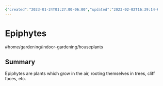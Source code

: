 ```yaml
---
{"created":"2023-01-24T01:27:00-06:00","updated":"2023-02-02T16:39:14-06:00","title":"Epiphytes","zettelgarden":false,"dg-publish":true,"permalink":"/z/notes/epiphytes/","dgPassFrontmatter":true}
---
```


# Epiphytes
#home/gardening/indoor-gardening/houseplants 
## Summary
Epiphytes are plants which grow in the air, rooting themselves in trees, cliff faces, etc. 
